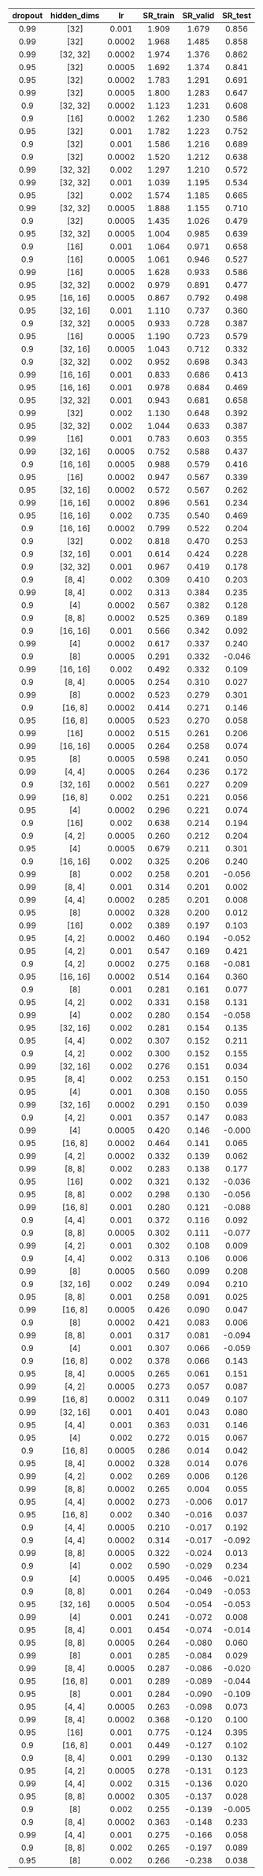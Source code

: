 | dropout | hidden_dims | lr | SR_train | SR_valid | SR_test |
|:-------:|:-----------:|:--:|:--------:|:--------:|:-------:|
| 0.99 | [32] | 0.001 | 1.909 | 1.679 | 0.856 |
| 0.99 | [32] | 0.0002 | 1.968 | 1.485 | 0.858 |
| 0.99 | [32, 32] | 0.0002 | 1.974 | 1.376 | 0.862 |
| 0.95 | [32] | 0.0005 | 1.692 | 1.374 | 0.841 |
| 0.95 | [32] | 0.0002 | 1.783 | 1.291 | 0.691 |
| 0.99 | [32] | 0.0005 | 1.800 | 1.283 | 0.647 |
| 0.9 | [32, 32] | 0.0002 | 1.123 | 1.231 | 0.608 |
| 0.9 | [16] | 0.0002 | 1.262 | 1.230 | 0.586 |
| 0.95 | [32] | 0.001 | 1.782 | 1.223 | 0.752 |
| 0.9 | [32] | 0.001 | 1.586 | 1.216 | 0.689 |
| 0.9 | [32] | 0.0002 | 1.520 | 1.212 | 0.638 |
| 0.99 | [32, 32] | 0.002 | 1.297 | 1.210 | 0.572 |
| 0.99 | [32, 32] | 0.001 | 1.039 | 1.195 | 0.534 |
| 0.95 | [32] | 0.002 | 1.574 | 1.185 | 0.665 |
| 0.99 | [32, 32] | 0.0005 | 1.888 | 1.155 | 0.710 |
| 0.9 | [32] | 0.0005 | 1.435 | 1.026 | 0.479 |
| 0.95 | [32, 32] | 0.0005 | 1.004 | 0.985 | 0.639 |
| 0.9 | [16] | 0.001 | 1.064 | 0.971 | 0.658 |
| 0.9 | [16] | 0.0005 | 1.061 | 0.946 | 0.527 |
| 0.99 | [16] | 0.0005 | 1.628 | 0.933 | 0.586 |
| 0.95 | [32, 32] | 0.0002 | 0.979 | 0.891 | 0.477 |
| 0.95 | [16, 16] | 0.0005 | 0.867 | 0.792 | 0.498 |
| 0.95 | [32, 16] | 0.001 | 1.110 | 0.737 | 0.360 |
| 0.9 | [32, 32] | 0.0005 | 0.933 | 0.728 | 0.387 |
| 0.95 | [16] | 0.0005 | 1.190 | 0.723 | 0.579 |
| 0.9 | [32, 16] | 0.0005 | 1.043 | 0.712 | 0.332 |
| 0.9 | [32, 32] | 0.002 | 0.952 | 0.698 | 0.343 |
| 0.99 | [16, 16] | 0.001 | 0.833 | 0.686 | 0.413 |
| 0.95 | [16, 16] | 0.001 | 0.978 | 0.684 | 0.469 |
| 0.95 | [32, 32] | 0.001 | 0.943 | 0.681 | 0.658 |
| 0.99 | [32] | 0.002 | 1.130 | 0.648 | 0.392 |
| 0.95 | [32, 32] | 0.002 | 1.044 | 0.633 | 0.387 |
| 0.99 | [16] | 0.001 | 0.783 | 0.603 | 0.355 |
| 0.99 | [32, 16] | 0.0005 | 0.752 | 0.588 | 0.437 |
| 0.9 | [16, 16] | 0.0005 | 0.988 | 0.579 | 0.416 |
| 0.95 | [16] | 0.0002 | 0.947 | 0.567 | 0.339 |
| 0.95 | [32, 16] | 0.0002 | 0.572 | 0.567 | 0.262 |
| 0.99 | [16, 16] | 0.0002 | 0.896 | 0.561 | 0.234 |
| 0.95 | [16, 16] | 0.002 | 0.735 | 0.540 | 0.469 |
| 0.9 | [16, 16] | 0.0002 | 0.799 | 0.522 | 0.204 |
| 0.9 | [32] | 0.002 | 0.818 | 0.470 | 0.253 |
| 0.9 | [32, 16] | 0.001 | 0.614 | 0.424 | 0.228 |
| 0.9 | [32, 32] | 0.001 | 0.967 | 0.419 | 0.178 |
| 0.9 | [8, 4] | 0.002 | 0.309 | 0.410 | 0.203 |
| 0.99 | [8, 4] | 0.002 | 0.313 | 0.384 | 0.235 |
| 0.9 | [4] | 0.0002 | 0.567 | 0.382 | 0.128 |
| 0.9 | [8, 8] | 0.0002 | 0.525 | 0.369 | 0.189 |
| 0.9 | [16, 16] | 0.001 | 0.566 | 0.342 | 0.092 |
| 0.99 | [4] | 0.0002 | 0.617 | 0.337 | 0.240 |
| 0.9 | [8] | 0.0005 | 0.291 | 0.332 | -0.046 |
| 0.99 | [16, 16] | 0.002 | 0.492 | 0.332 | 0.109 |
| 0.9 | [8, 4] | 0.0005 | 0.254 | 0.310 | 0.027 |
| 0.99 | [8] | 0.0002 | 0.523 | 0.279 | 0.301 |
| 0.9 | [16, 8] | 0.0002 | 0.414 | 0.271 | 0.146 |
| 0.95 | [16, 8] | 0.0005 | 0.523 | 0.270 | 0.058 |
| 0.99 | [16] | 0.0002 | 0.515 | 0.261 | 0.206 |
| 0.99 | [16, 16] | 0.0005 | 0.264 | 0.258 | 0.074 |
| 0.95 | [8] | 0.0005 | 0.598 | 0.241 | 0.050 |
| 0.99 | [4, 4] | 0.0005 | 0.264 | 0.236 | 0.172 |
| 0.9 | [32, 16] | 0.0002 | 0.561 | 0.227 | 0.209 |
| 0.99 | [16, 8] | 0.002 | 0.251 | 0.221 | 0.056 |
| 0.95 | [4] | 0.0002 | 0.296 | 0.221 | 0.074 |
| 0.9 | [16] | 0.002 | 0.638 | 0.214 | 0.194 |
| 0.9 | [4, 2] | 0.0005 | 0.260 | 0.212 | 0.204 |
| 0.95 | [4] | 0.0005 | 0.679 | 0.211 | 0.301 |
| 0.9 | [16, 16] | 0.002 | 0.325 | 0.206 | 0.240 |
| 0.99 | [8] | 0.002 | 0.258 | 0.201 | -0.056 |
| 0.99 | [8, 4] | 0.001 | 0.314 | 0.201 | 0.002 |
| 0.99 | [4, 4] | 0.0002 | 0.285 | 0.201 | 0.008 |
| 0.95 | [8] | 0.0002 | 0.328 | 0.200 | 0.012 |
| 0.99 | [16] | 0.002 | 0.389 | 0.197 | 0.103 |
| 0.95 | [4, 2] | 0.0002 | 0.460 | 0.194 | -0.052 |
| 0.95 | [4, 2] | 0.001 | 0.547 | 0.169 | 0.421 |
| 0.9 | [4, 2] | 0.0002 | 0.275 | 0.168 | -0.081 |
| 0.95 | [16, 16] | 0.0002 | 0.514 | 0.164 | 0.360 |
| 0.9 | [8] | 0.001 | 0.281 | 0.161 | 0.077 |
| 0.95 | [4, 2] | 0.002 | 0.331 | 0.158 | 0.131 |
| 0.99 | [4] | 0.002 | 0.280 | 0.154 | -0.058 |
| 0.95 | [32, 16] | 0.002 | 0.281 | 0.154 | 0.135 |
| 0.95 | [4, 4] | 0.002 | 0.307 | 0.152 | 0.211 |
| 0.9 | [4, 2] | 0.002 | 0.300 | 0.152 | 0.155 |
| 0.99 | [32, 16] | 0.002 | 0.276 | 0.151 | 0.034 |
| 0.95 | [8, 4] | 0.002 | 0.253 | 0.151 | 0.150 |
| 0.95 | [4] | 0.001 | 0.308 | 0.150 | 0.055 |
| 0.99 | [32, 16] | 0.0002 | 0.291 | 0.150 | 0.039 |
| 0.9 | [4, 2] | 0.001 | 0.357 | 0.147 | 0.083 |
| 0.99 | [4] | 0.0005 | 0.420 | 0.146 | -0.000 |
| 0.95 | [16, 8] | 0.0002 | 0.464 | 0.141 | 0.065 |
| 0.99 | [4, 2] | 0.0002 | 0.332 | 0.139 | 0.062 |
| 0.99 | [8, 8] | 0.002 | 0.283 | 0.138 | 0.177 |
| 0.95 | [16] | 0.002 | 0.321 | 0.132 | -0.036 |
| 0.95 | [8, 8] | 0.002 | 0.298 | 0.130 | -0.056 |
| 0.99 | [16, 8] | 0.001 | 0.280 | 0.121 | -0.088 |
| 0.9 | [4, 4] | 0.001 | 0.372 | 0.116 | 0.092 |
| 0.9 | [8, 8] | 0.0005 | 0.302 | 0.111 | -0.077 |
| 0.99 | [4, 2] | 0.001 | 0.302 | 0.108 | 0.009 |
| 0.9 | [4, 4] | 0.002 | 0.313 | 0.106 | 0.006 |
| 0.99 | [8] | 0.0005 | 0.560 | 0.099 | 0.208 |
| 0.9 | [32, 16] | 0.002 | 0.249 | 0.094 | 0.210 |
| 0.95 | [8, 8] | 0.001 | 0.258 | 0.091 | 0.025 |
| 0.99 | [16, 8] | 0.0005 | 0.426 | 0.090 | 0.047 |
| 0.9 | [8] | 0.0002 | 0.421 | 0.083 | 0.006 |
| 0.99 | [8, 8] | 0.001 | 0.317 | 0.081 | -0.094 |
| 0.9 | [4] | 0.001 | 0.307 | 0.066 | -0.059 |
| 0.9 | [16, 8] | 0.002 | 0.378 | 0.066 | 0.143 |
| 0.95 | [8, 4] | 0.0005 | 0.265 | 0.061 | 0.151 |
| 0.99 | [4, 2] | 0.0005 | 0.273 | 0.057 | 0.087 |
| 0.99 | [16, 8] | 0.0002 | 0.311 | 0.049 | 0.107 |
| 0.99 | [32, 16] | 0.001 | 0.401 | 0.043 | 0.080 |
| 0.95 | [4, 4] | 0.001 | 0.363 | 0.031 | 0.146 |
| 0.95 | [4] | 0.002 | 0.272 | 0.015 | 0.067 |
| 0.9 | [16, 8] | 0.0005 | 0.286 | 0.014 | 0.042 |
| 0.95 | [8, 4] | 0.0002 | 0.328 | 0.014 | 0.076 |
| 0.99 | [4, 2] | 0.002 | 0.269 | 0.006 | 0.126 |
| 0.99 | [8, 8] | 0.0002 | 0.265 | 0.004 | 0.055 |
| 0.95 | [4, 4] | 0.0002 | 0.273 | -0.006 | 0.017 |
| 0.95 | [16, 8] | 0.002 | 0.340 | -0.016 | 0.037 |
| 0.9 | [4, 4] | 0.0005 | 0.210 | -0.017 | 0.192 |
| 0.9 | [4, 4] | 0.0002 | 0.314 | -0.017 | -0.092 |
| 0.99 | [8, 8] | 0.0005 | 0.322 | -0.024 | 0.013 |
| 0.9 | [4] | 0.002 | 0.590 | -0.029 | 0.234 |
| 0.9 | [4] | 0.0005 | 0.495 | -0.046 | -0.021 |
| 0.9 | [8, 8] | 0.001 | 0.264 | -0.049 | -0.053 |
| 0.95 | [32, 16] | 0.0005 | 0.504 | -0.054 | -0.053 |
| 0.99 | [4] | 0.001 | 0.241 | -0.072 | 0.008 |
| 0.95 | [8, 4] | 0.001 | 0.454 | -0.074 | -0.014 |
| 0.95 | [8, 8] | 0.0005 | 0.264 | -0.080 | 0.060 |
| 0.99 | [8] | 0.001 | 0.285 | -0.084 | 0.029 |
| 0.99 | [8, 4] | 0.0005 | 0.287 | -0.086 | -0.020 |
| 0.95 | [16, 8] | 0.001 | 0.289 | -0.089 | -0.044 |
| 0.95 | [8] | 0.001 | 0.284 | -0.090 | -0.109 |
| 0.95 | [4, 4] | 0.0005 | 0.263 | -0.098 | 0.073 |
| 0.99 | [8, 4] | 0.0002 | 0.368 | -0.120 | 0.100 |
| 0.95 | [16] | 0.001 | 0.775 | -0.124 | 0.395 |
| 0.9 | [16, 8] | 0.001 | 0.449 | -0.127 | 0.102 |
| 0.9 | [8, 4] | 0.001 | 0.299 | -0.130 | 0.132 |
| 0.95 | [4, 2] | 0.0005 | 0.278 | -0.131 | 0.123 |
| 0.99 | [4, 4] | 0.002 | 0.315 | -0.136 | 0.020 |
| 0.95 | [8, 8] | 0.0002 | 0.305 | -0.137 | 0.028 |
| 0.9 | [8] | 0.002 | 0.255 | -0.139 | -0.005 |
| 0.9 | [8, 4] | 0.0002 | 0.363 | -0.148 | 0.233 |
| 0.99 | [4, 4] | 0.001 | 0.275 | -0.166 | 0.058 |
| 0.9 | [8, 8] | 0.002 | 0.265 | -0.197 | 0.089 |
| 0.95 | [8] | 0.002 | 0.266 | -0.238 | 0.038 |
